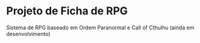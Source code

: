 <h1>Projeto de Ficha de RPG</h1>

<body> Sistema de RPG baseado em Ordem Paranormal
e Call of Cthulhu (ainda em desenvolvimento)    
</body>